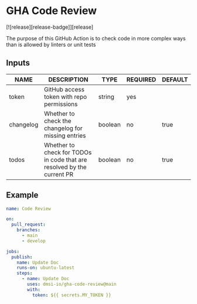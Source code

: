 # GHA Code Review

[![release][release-badge]][release]

The purpose of this GitHub Action is to check code in more complex ways than is allowed by linters or unit tests

## Inputs

| NAME      | DESCRIPTION                                                            | TYPE    | REQUIRED | DEFAULT |
| --------- | ---------------------------------------------------------------------- | ------- | -------- | ------- |
| token     | GitHub access token with repo permissions                              | string  | yes      |         |
| changelog | Whether to check the changelog for missing entries                     | boolean | no       | true    |
| todos     | Whether to check for TODOs in code that are resolved by the current PR | boolean | no       | true    |

## Example

```yaml
name: Code Review

on:
  pull_request:
    branches:
      - main
      - develop

jobs:
  publish:
    name: Update Doc
    runs-on: ubuntu-latest
    steps:
      - name: Update Doc
        uses: dmsi-io/gha-code-review@main
        with:
          token: ${{ secrets.MY_TOKEN }}
```

